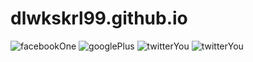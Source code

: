 # dlwkskrl99.github.io
![facebookOne](https://user-images.githubusercontent.com/62326001/79629654-3e5b6800-8186-11ea-98c4-8483ad7a8adf.png)
![googlePlus](https://user-images.githubusercontent.com/62326001/79630376-bb3d1080-818b-11ea-89f2-3dc1814255cb.png)
![twitterYou](https://user-images.githubusercontent.com/62326001/79630383-c859ff80-818b-11ea-9fd4-5b4afa1c2123.png)
![twitterYou](https://user-images.githubusercontent.com/62326001/79630393-d9a30c00-818b-11ea-877a-485388c1622c.png)

